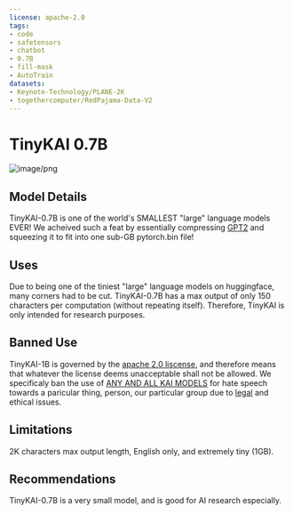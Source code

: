 ```yaml
---
license: apache-2.0
tags:
- code
- safetensors
- chatbot
- 0.7B
- fill-mask
- AutoTrain
datasets:
- Keynote-Technology/PLANE-2K
- togethercomputer/RedPajama-Data-V2
---
```


# TinyKAI 0.7B
![image/png](https://cdn-uploads.huggingface.co/production/uploads/6500c7c912c1442d994c36e5/kzoTQKbdAXNfOxw5hUts3.png)

## Model Details
TinyKAI-0.7B is one of the world's SMALLEST "large" language models EVER!
We acheived such a feat by essentially compressing [GPT2](https://huggingface.co/gpt2) and squeezing it to fit into one sub-GB pytorch.bin file!

## Uses
Due to being one of the tiniest "large" language models on huggingface, many corners had to be cut. TinyKAI-0.7B has a max output of only 150 characters per computation (without repeating itself). Therefore, TinyKAI is only intended for research purposes.
<!-- Address questions around how the model is intended to be used, including the foreseeable users of the model and those affected by the model. -->

## Banned Use
TinyKAI-1B is governed by the [apache 2.0 liscense](https://choosealicense.com/licenses/apache-2.0/), and therefore means that whatever the license deems unacceptable shall not be allowed. We specificaly ban the use of  [ANY AND ALL KAI MODELS](https://huggingface.co/collections/Keynote-Technology/kai-large-language-models) for hate speech towards a paricular thing, person, our particular group due to [legal](https://www.ftc.gov/news-events/news/press-releases/2022/06/ftc-report-warns-about-using-artificial-intelligence-combat-online-problems) and ethical issues.

## Limitations
2K characters max output length, English only, and extremely tiny (1GB).

## Recommendations
TinyKAI-0.7B is a very small model, and is good for AI research especially.